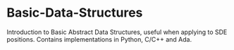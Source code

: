 # Basic-Data-Structures
Introduction to Basic Abstract Data Structures, useful when applying to SDE positions. Contains implementations in Python, C/C++ and Ada.
